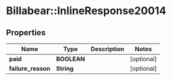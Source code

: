 # Billabear::InlineResponse20014

## Properties
Name | Type | Description | Notes
------------ | ------------- | ------------- | -------------
**paid** | **BOOLEAN** |  | [optional] 
**failure_reason** | **String** |  | [optional] 

